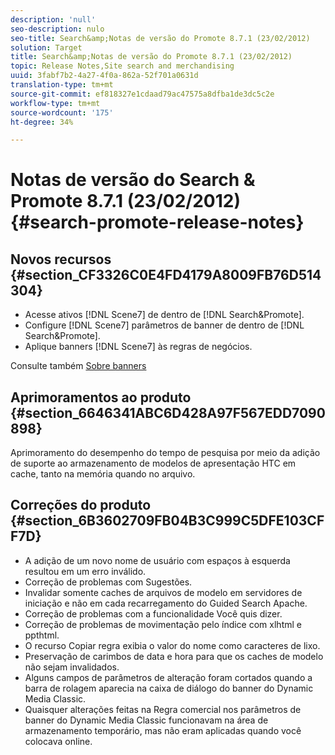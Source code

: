 ```yaml
---
description: 'null'
seo-description: nulo
seo-title: Search&amp;Notas de versão do Promote 8.7.1 (23/02/2012)
solution: Target
title: Search&amp;Notas de versão do Promote 8.7.1 (23/02/2012)
topic: Release Notes,Site search and merchandising
uuid: 3fabf7b2-4a27-4f0a-862a-52f701a0631d
translation-type: tm+mt
source-git-commit: ef818327e1cdaad79ac47575a8dfba1de3dc5c2e
workflow-type: tm+mt
source-wordcount: '175'
ht-degree: 34%

---
```



# Notas de versão do Search &amp; Promote 8.7.1 (23/02/2012){#search-promote-release-notes}

## Novos recursos {#section_CF3326C0E4FD4179A8009FB76D514304}

* Acesse ativos [!DNL Scene7] de dentro de [!DNL Search&Promote].
* Configure [!DNL Scene7] parâmetros de banner de dentro de [!DNL Search&Promote].
* Aplique banners [!DNL Scene7] às regras de negócios.

Consulte também [Sobre banners](../c-about-design-menu/c-about-banners.md#concept_5BBE01FEC6134393B43CC917C8CC64DA)

## Aprimoramentos ao produto {#section_6646341ABC6D428A97F567EDD7090898}

Aprimoramento do desempenho do tempo de pesquisa por meio da adição de suporte ao armazenamento de modelos de apresentação HTC em cache, tanto na memória quando no arquivo.

## Correções do produto {#section_6B3602709FB04B3C999C5DFE103CFF7D}

* A adição de um novo nome de usuário com espaços à esquerda resultou em um erro inválido.
* Correção de problemas com Sugestões.
* Invalidar somente caches de arquivos de modelo em servidores de iniciação e não em cada recarregamento do Guided Search Apache.
* Correção de problemas com a funcionalidade Você quis dizer.
* Correção de problemas de movimentação pelo índice com xlhtml e ppthtml.
* O recurso Copiar regra exibia o valor do nome como caracteres de lixo.
* Preservação de carimbos de data e hora para que os caches de modelo não sejam invalidados.
* Alguns campos de parâmetros de alteração foram cortados quando a barra de rolagem aparecia na caixa de diálogo do banner do Dynamic Media Classic.
* Quaisquer alterações feitas na Regra comercial nos parâmetros de banner do Dynamic Media Classic funcionavam na área de armazenamento temporário, mas não eram aplicadas quando você colocava online.

